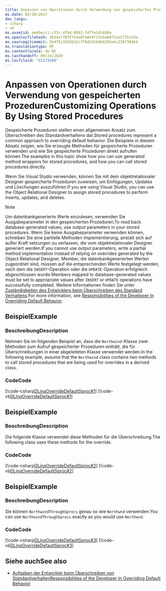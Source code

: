 ```yaml
---
title: Anpassen von Operationen durch Verwendung von gespeicherten Prozeduren
ms.date: 03/30/2017
dev_langs:
- csharp
- vb
ms.assetid: aedbecc1-c33c-4fb4-8861-fdf7e1dc6b8a
ms.openlocfilehash: 3034af783f754a0fa044f13cba0df21e277bc1da
ms.sourcegitcommit: 5b475c1855b32cf78d2d1bbb4295e4c236f39464
ms.translationtype: MT
ms.contentlocale: de-DE
ms.lasthandoff: 09/24/2020
ms.locfileid: "91173509"
---
```

# <a name="customizing-operations-by-using-stored-procedures"></a><span data-ttu-id="47a79-102">Anpassen von Operationen durch Verwendung von gespeicherten Prozeduren</span><span class="sxs-lookup"><span data-stu-id="47a79-102">Customizing Operations By Using Stored Procedures</span></span>

<span data-ttu-id="47a79-103">Gespeicherte Prozeduren stellen einen allgemeinen Ansatz zum Überschreiben des Standardverhaltens dar.</span><span class="sxs-lookup"><span data-stu-id="47a79-103">Stored procedures represent a common approach to overriding default behavior.</span></span> <span data-ttu-id="47a79-104">Die Beispiele in diesem Absatz zeigen, wie Sie erzeugte Methoden für gespeicherte Prozeduren verwenden und wie Sie gespeicherte Prozeduren direkt aufrufen können.</span><span class="sxs-lookup"><span data-stu-id="47a79-104">The examples in this topic show how you can use generated method wrappers for stored procedures, and how you can call stored procedures directly.</span></span>  
  
 <span data-ttu-id="47a79-105">Wenn Sie Visual Studio verwenden, können Sie mit dem objektrelationaler Designer gespeicherte Prozeduren zuweisen, um Einfügungen, Updates und Löschungen auszuführen.</span><span class="sxs-lookup"><span data-stu-id="47a79-105">If you are using Visual Studio, you can use the Object Relational Designer to assign stored procedures to perform inserts, updates, and deletes.</span></span>  
  
> [!NOTE]
> <span data-ttu-id="47a79-106">Um datenbankgenerierte Werte einzulesen, verwenden Sie Ausgabeparameter in den gespeicherten Prozeduren.</span><span class="sxs-lookup"><span data-stu-id="47a79-106">To read back database-generated values, use output parameters in your stored procedures.</span></span> <span data-ttu-id="47a79-107">Wenn Sie keine Ausgabeparameter verwenden können, schreiben Sie eine partielle Methoden Implementierung, anstatt sich auf außer Kraft setzungen zu verlassen, die vom objektrelationaler Designer generiert werden.</span><span class="sxs-lookup"><span data-stu-id="47a79-107">If you cannot use output parameters, write a partial method implementation instead of relying on overrides generated by the Object Relational Designer.</span></span> <span data-ttu-id="47a79-108">Member, die datenbankgenerierten Werten zugeordnet sind, müssen auf die entsprechenden Werte festgelegt werden, nach dem die `INSERT`-Operation oder die `UPDATE`-Operation erfolgreich abgeschlossen wurde.</span><span class="sxs-lookup"><span data-stu-id="47a79-108">Members mapped to database-generated values must be set to appropriate values after `INSERT` or `UPDATE` operations have successfully completed.</span></span> <span data-ttu-id="47a79-109">Weitere Informationen finden Sie unter [Zuständigkeiten des Entwicklers beim Überschreiben des Standard Verhaltens](responsibilities-of-the-developer-in-overriding-default-behavior.md).</span><span class="sxs-lookup"><span data-stu-id="47a79-109">For more information, see [Responsibilities of the Developer In Overriding Default Behavior](responsibilities-of-the-developer-in-overriding-default-behavior.md).</span></span>  
  
## <a name="example"></a><span data-ttu-id="47a79-110">Beispiel</span><span class="sxs-lookup"><span data-stu-id="47a79-110">Example</span></span>  
  
### <a name="description"></a><span data-ttu-id="47a79-111">Beschreibung</span><span class="sxs-lookup"><span data-stu-id="47a79-111">Description</span></span>  

 <span data-ttu-id="47a79-112">Nehmen Sie im folgenden Beispiel an, dass die `Northwind`-Klasse zwei Methoden zum Aufruf gespeicherter Prozeduren enthält, die für Überschreibungen in einer abgeleiteten Klasse verwendet werden.</span><span class="sxs-lookup"><span data-stu-id="47a79-112">In the following example, assume that the `Northwind` class contains two methods to call stored procedures that are being used for overrides in a derived class.</span></span>  
  
### <a name="code"></a><span data-ttu-id="47a79-113">Code</span><span class="sxs-lookup"><span data-stu-id="47a79-113">Code</span></span>  

 [!code-csharp[DLinqOverrideDefaultSproc#1](../../../../../../samples/snippets/csharp/VS_Snippets_Data/DLinqOverrideDefaultSproc/cs/northwind.cs#1)]
 [!code-vb[DLinqOverrideDefaultSproc#1](../../../../../../samples/snippets/visualbasic/VS_Snippets_Data/DLinqOverrideDefaultSproc/vb/northwind.vb#1)]  
  
## <a name="example"></a><span data-ttu-id="47a79-114">Beispiel</span><span class="sxs-lookup"><span data-stu-id="47a79-114">Example</span></span>  
  
### <a name="description"></a><span data-ttu-id="47a79-115">Beschreibung</span><span class="sxs-lookup"><span data-stu-id="47a79-115">Description</span></span>  

 <span data-ttu-id="47a79-116">Die folgende Klasse verwendet diese Methoden für die Überschreibung.</span><span class="sxs-lookup"><span data-stu-id="47a79-116">The following class uses these methods for the override.</span></span>  
  
### <a name="code"></a><span data-ttu-id="47a79-117">Code</span><span class="sxs-lookup"><span data-stu-id="47a79-117">Code</span></span>  

 [!code-csharp[DLinqOverrideDefaultSproc#2](../../../../../../samples/snippets/csharp/VS_Snippets_Data/DLinqOverrideDefaultSproc/cs/northwind.cs#2)]
 [!code-vb[DLinqOverrideDefaultSproc#2](../../../../../../samples/snippets/visualbasic/VS_Snippets_Data/DLinqOverrideDefaultSproc/vb/northwind.vb#2)]  
  
## <a name="example"></a><span data-ttu-id="47a79-118">Beispiel</span><span class="sxs-lookup"><span data-stu-id="47a79-118">Example</span></span>  
  
### <a name="description"></a><span data-ttu-id="47a79-119">Beschreibung</span><span class="sxs-lookup"><span data-stu-id="47a79-119">Description</span></span>  

 <span data-ttu-id="47a79-120">Sie können `NorthwindThroughSprocs` genau so wie `Northwnd` verwenden.</span><span class="sxs-lookup"><span data-stu-id="47a79-120">You can use `NorthwindThroughSprocs` exactly as you would use `Northwnd`.</span></span>  
  
### <a name="code"></a><span data-ttu-id="47a79-121">Code</span><span class="sxs-lookup"><span data-stu-id="47a79-121">Code</span></span>  

 [!code-csharp[DLinqOverrideDefaultSproc#3](../../../../../../samples/snippets/csharp/VS_Snippets_Data/DLinqOverrideDefaultSproc/cs/Program.cs#3)]
 [!code-vb[DLinqOverrideDefaultSproc#3](../../../../../../samples/snippets/visualbasic/VS_Snippets_Data/DLinqOverrideDefaultSproc/vb/Module1.vb#3)]  
  
## <a name="see-also"></a><span data-ttu-id="47a79-122">Siehe auch</span><span class="sxs-lookup"><span data-stu-id="47a79-122">See also</span></span>

- [<span data-ttu-id="47a79-123">Aufgaben der Entwickler beim Überschreiben von Standardverhalten</span><span class="sxs-lookup"><span data-stu-id="47a79-123">Responsibilities of the Developer In Overriding Default Behavior</span></span>](responsibilities-of-the-developer-in-overriding-default-behavior.md)
